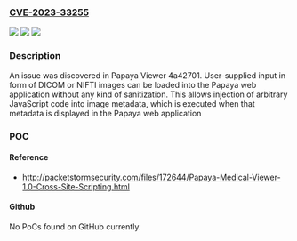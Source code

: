 ### [CVE-2023-33255](https://cve.mitre.org/cgi-bin/cvename.cgi?name=CVE-2023-33255)
![](https://img.shields.io/static/v1?label=Product&message=n%2Fa&color=blue)
![](https://img.shields.io/static/v1?label=Version&message=n%2Fa&color=blue)
![](https://img.shields.io/static/v1?label=Vulnerability&message=n%2Fa&color=brighgreen)

### Description

An issue was discovered in Papaya Viewer 4a42701. User-supplied input in form of DICOM or NIFTI images can be loaded into the Papaya web application without any kind of sanitization. This allows injection of arbitrary JavaScript code into image metadata, which is executed when that metadata is displayed in the Papaya web application

### POC

#### Reference
- http://packetstormsecurity.com/files/172644/Papaya-Medical-Viewer-1.0-Cross-Site-Scripting.html

#### Github
No PoCs found on GitHub currently.

